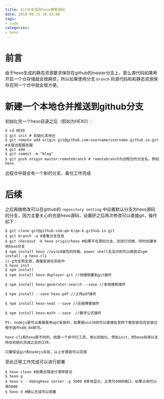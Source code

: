 ```yaml
---
title: Git分支保存hexo博客源码
date: 2019-08-15 16:43:08
tags:
- code
categories:
- hexo
---
```

# 前言
由于hexo生成的静态资源要求保存在github的master分支上，那么源代码如果再开启一个仓存储就会很麻烦，所以如果使用分支 `branch` 将源代码和和静态资源保存在同一个仓中就会很方便。
<!--more-->
# 新建一个本地仓并推送到github分支
初始化完一个hexo目录之后（假如为HEXO）：  
```
$ cd HEXO
$ git init # 初始化本地仓
$ git remote add origin git@github.com:username/username.github.io.git	#关联远程服务器
$ git add .
$ git commit -m "blog"
$ git push origin master:remotebranch # remotebranch为远程仓的分支名，例如hexo
```
远程仓中就会有一个新的分支，备份工作完成  
# 后续
之后再做修改可以在github的 `repository setting` 中设置默认分支为hexo源码的分支，因为主要关心的也是hexo源码，设置好之后再次修改可以直接git，操作如下：
```
$ git clone git@github.com:qm-k/qm-k.github.io.git
$ git branch -a #查看分支信息
$ git checkout -b hexo origin/hexo #如果不在源码分支，则进行切换，同时创建本地hexo分支
$ npm install hexo //win10装完的时候，power shell无法识别可以再尝试npm install -g hexo-cli  
//-g为全局生效，直接安装在系统中
$ hexo init 
$ npm install
$ npm install hexo-deployer-git //快捷部署到git插件

$ npm install hexo-generator-search --save //本地搜索插件  

$ npm install --save hexo-pdf //上传pdf插件

$ npm install hexo-neat --save //压缩博客插件  

$ npm install hexo-math --save  //数学公式插件
```
    PS: nodejs是可以直接是用apt安装的，如果是win10则可以直接在官网下载安装包在安装过程中选中x86_64即可。

    hexo-cli和hexo是不同的，他是一个命令行工具，用以初始化，例如init，而hexo则用以支持在初始化完成之后的工作。

    只要保证git和nodejs存在，以上步骤就可以完成
至此迁移工作完成可以进行部署
```
$ hexo clean #如果出错进行清除尝试
$ hexo g
$ hexo s --debughexo server -p 5000 #本地显示，正常为4000端口，如果占用可以用5000
$ hexo d #确认无误可以部署
```